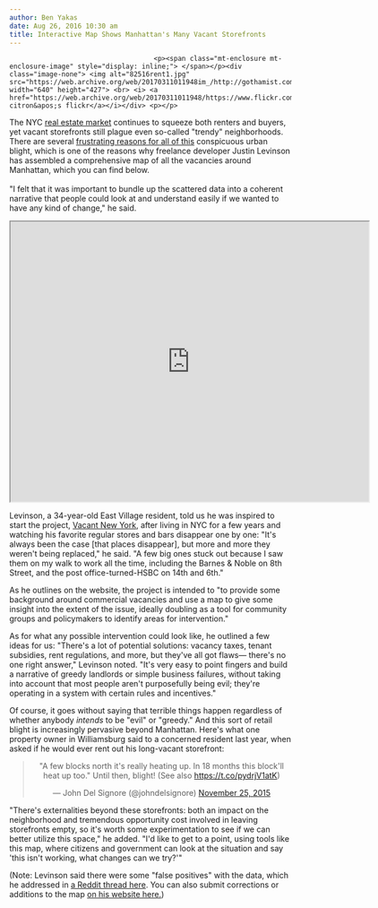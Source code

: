 ```yaml
---
author: Ben Yakas
date: Aug 26, 2016 10:30 am
title: Interactive Map Shows Manhattan's Many Vacant Storefronts
---
```


	
										<p><span class="mt-enclosure mt-enclosure-image" style="display: inline;"> </span></p><div class="image-none"> <img alt="82516rent1.jpg" src="https://web.archive.org/web/20170311011948im_/http://gothamist.com/attachments/byakas/82516rent1.jpg" width="640" height="427"> <br> <i> <a href="https://web.archive.org/web/20170311011948/https://www.flickr.com/photos/rachel_citron/5930214203/">rachel citron&apos;s flickr</a></i></div> <p></p>

<p>The NYC <a href="https://web.archive.org/web/20170311011948/http://gothamist.com/tags/realestate">real estate market</a> continues to squeeze both renters and buyers, yet vacant storefronts still plague even so-called &quot;trendy&quot; neighborhoods. There are several <a href="https://web.archive.org/web/20170311011948/http://gothamist.com/2015/05/13/vacant_storefronts_nyc.php">frustrating reasons for all of this</a> conspicuous urban blight, which is one of the reasons why freelance developer Justin Levinson has assembled a comprehensive map of all the vacancies around Manhattan, which you can find below. <br>
 <br>
&quot;I felt that it was important to bundle up the scattered data into a coherent narrative that people could look at and understand easily if we wanted to have any kind of change,&quot; he said.</p>

<p><iframe src="https://web.archive.org/web/20170311011948if_/http://map.vacantnewyork.com/" width="640" height="500"><br/>
  <p><a href="https://web.archive.org/web/20170311011948/http://map.vacantnewyork.com/">map.vacantnewyork.com</a></p><br/>
</iframe></p>

<p>Levinson, a 34-year-old East Village resident, told us he was inspired to start the project, <a href="https://web.archive.org/web/20170311011948/http://www.vacantnewyork.com/context.html">Vacant New York</a>, after living in NYC for a few years and watching his favorite regular stores and bars disappear one by one: &quot;It&apos;s always been the case [that places disappear], but more and more they weren&apos;t being replaced,&quot; he said. &quot;A few big ones stuck out because I saw them on my walk to work all the time, including the Barnes &amp; Noble on 8th Street, and the post office-turned-HSBC on 14th and 6th.&quot;</p>

<p>As he outlines on the website, the project is intended to &quot;to provide some background around commercial vacancies and use a map to give some insight into the extent of the issue, ideally doubling as a tool for community groups and policymakers to identify areas for intervention.&quot;</p>

<p>As for what any possible intervention could look like, he outlined a few ideas for us: &quot;There&apos;s a lot of potential solutions: vacancy taxes, tenant subsidies, rent regulations, and more, but they&apos;ve all got flaws&#x2014; there&apos;s no one right answer,&quot; Levinson noted. &quot;It&apos;s very easy to point fingers and build a narrative of greedy landlords or simple business failures, without taking into account that most people aren&apos;t purposefully being evil; they&apos;re operating in a system with certain rules and incentives.&quot; </p>

<p>Of course, it goes without saying that terrible things happen regardless of whether anybody <em>intends </em>to be &quot;evil&quot; or &quot;greedy.&quot; And this sort of retail blight is increasingly pervasive beyond Manhattan. Here&apos;s what one property owner in Williamsburg said to a concerned resident last year, when asked if he would ever rent out his long-vacant storefront:</p>

<center><blockquote class="twitter-tweet" data-lang="en"><p lang="en" dir="ltr">&quot;A few blocks north it&apos;s really heating up. In 18 months this block&apos;ll heat up too.&quot; Until then, blight! (See also <a href="https://web.archive.org/web/20170311011948/https://t.co/pydrjV1atK">https://t.co/pydrjV1atK</a>)</p>&#x2014; John Del Signore (@johndelsignore) <a href="https://web.archive.org/web/20170311011948/https://twitter.com/johndelsignore/status/669544515108216833">November 25, 2015</a></blockquote>
<script async src="//web.archive.org/web/20170311011948js_/http://platform.twitter.com/widgets.js" charset="utf-8"></script></center>

<p>&quot;There&apos;s externalities beyond these storefronts: both an impact on the neighborhood and tremendous opportunity cost involved in leaving storefronts empty, so it&apos;s worth some experimentation to see if we can better utilize this space,&quot; he added. &quot;I&apos;d like to get to a point, using tools like this map, where citizens and government can look at the situation and say &apos;this isn&apos;t working, what changes can we try?&apos;&quot;</p>

<p>(Note: Levinson said there were some &quot;false positives&quot; with the data, which he addressed in <a href="https://web.archive.org/web/20170311011948/https://www.reddit.com/r/nyc/comments/4z7ebo/mapping_manhattans_vacant_storefronts/">a Reddit thread here</a>. You can also submit corrections or additions to the map <a href="https://web.archive.org/web/20170311011948/http://www.vacantnewyork.com/contribute.html">on his website here.</a>)<br>
</p>					
										
									
				